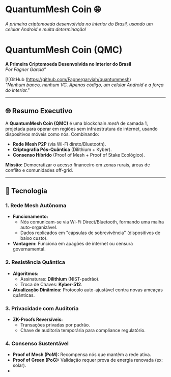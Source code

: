 # QuantumMesh Coin 🌐  
   *A primeira criptomoeda desenvolvida no interior do Brasil, usando um celular Android e muita determinação!*  

   # QuantumMesh Coin (QMC)  
**A Primeira Criptomoeda Desenvolvida no Interior do Brasil**  
*Por Fagner Garcia"*  

[![GitHub (https://github.com/Fagnergarviah/quantummesh)  
*"Nenhum banco, nenhum VC. Apenas código, um celular Android e a força do interior."*  

---

## 🌐 **Resumo Executivo**  
A **QuantumMesh Coin (QMC)** é uma blockchain *mesh* de camada 1, projetada para operar em regiões sem infraestrutura de internet, usando dispositivos móveis como nós. Combinando:  
- **Rede Mesh P2P** (via Wi-Fi direto/Bluetooth).  
- **Criptografia Pós-Quântica** (Dilithium + Kyber).  
- **Consenso Híbrido** (Proof of Mesh + Proof of Stake Ecológico).  

**Missão:** Democratizar o acesso financeiro em zonas rurais, áreas de conflito e comunidades off-grid.  

---

## 🚀 **Tecnologia**  
### 1. **Rede Mesh Autônoma**  
- **Funcionamento:**  
  - Nós comunicam-se via Wi-Fi Direct/Bluetooth, formando uma malha auto-organizável.  
  - Dados replicados em "cápsulas de sobrevivência" (dispositivos de baixo custo).  
- **Vantagem:** Funciona em apagões de internet ou censura governamental.  

### 2. **Resistência Quântica**  
- **Algoritmos:**  
  - Assinaturas: **Dilithium** (NIST-padrão).  
  - Troca de Chaves: **Kyber-512**.  
- **Atualização Dinâmica:** Protocolo auto-ajustável contra novas ameaças quânticas.  

### 3. **Privacidade com Auditoria**  
- **ZK-Proofs Reversíveis:**  
  - Transações privadas por padrão.  
  - Chave de auditoria temporária para compliance regulatório.  

### 4. **Consenso Sustentável**  
- **Proof of Mesh (PoM):** Recompensa nós que mantêm a rede ativa.  
- **Proof of Green (PoG):** Validação requer prova de energia renovada (ex: solar).
- 
